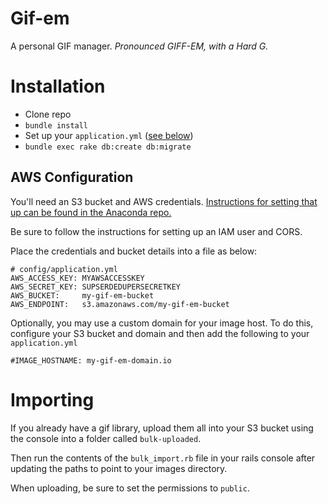 # Gif-em
A personal GIF manager. _Pronounced GIFF-EM, with a Hard G._


# Installation

* Clone repo
* `bundle install`
* Set up your `application.yml` ([see below](#aws-configuration))
* `bundle exec rake db:create db:migrate`

## AWS Configuration

You'll need an S3 bucket and AWS credentials. [Instructions for setting that up can be found in the Anaconda repo.](https://github.com/forgeApps/anaconda#configuration)

Be sure to follow the instructions for setting up an IAM user and CORS.

Place the credentials and bucket details into a file as below:

    # config/application.yml
    AWS_ACCESS_KEY: MYAWSACCESSKEY
    AWS_SECRET_KEY: SUPSERDEDUPERSECRETKEY
    AWS_BUCKET:     my-gif-em-bucket
    AWS_ENDPOINT:   s3.amazonaws.com/my-gif-em-bucket

Optionally, you may use a custom domain for your image host. To do this, configure your S3 bucket and domain and then add the following to your `application.yml`

    #IMAGE_HOSTNAME: my-gif-em-domain.io

# Importing

If you already have a gif library, upload them all into your S3 bucket using the console into a folder called `bulk-uploaded`.

Then run the contents of the `bulk_import.rb` file in your rails console after updating the paths to point to your images directory.

When uploading, be sure to set the permissions to `public`.
